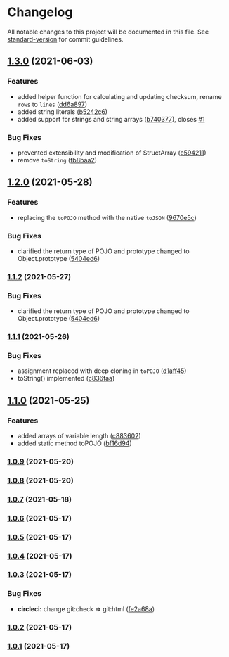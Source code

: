 # Changelog

All notable changes to this project will be documented in this file. See [standard-version](https://github.com/conventional-changelog/standard-version) for commit guidelines.

## [1.3.0](https://github.com/sarakusha/typed-struct/compare/v1.2.0...v1.3.0) (2021-06-03)


### Features

* added helper function for calculating and updating checksum, rename `rows` to `lines` ([dd6a897](https://github.com/sarakusha/typed-struct/commit/dd6a8978ada4916900ce0cf7fffcda6e1ca3134c))
* added string literals ([b5242c6](https://github.com/sarakusha/typed-struct/commit/b5242c6238c31e4b6195b3aed42b16ca14a42741))
* added support for strings and string arrays ([b740377](https://github.com/sarakusha/typed-struct/commit/b7403774e632828f802b529320618e177f7a2030)), closes [#1](https://github.com/sarakusha/typed-struct/issues/1)


### Bug Fixes

* prevented extensibility and modification of StructArray ([e594211](https://github.com/sarakusha/typed-struct/commit/e594211b8f1d1735228b36fb45d154589a3903e6))
* remove `toString` ([fb8baa2](https://github.com/sarakusha/typed-struct/commit/fb8baa220b969ded0010d0718971fdfdaf0ec310))

## [1.2.0](https://github.com/sarakusha/typed-struct/compare/v1.1.1...v1.2.0) (2021-05-28)


### Features

* replacing the `toPOJO` method with the native `toJSON` ([9670e5c](https://github.com/sarakusha/typed-struct/commit/9670e5cb2909ae6837bf49fbd82cf7aa403f7da6))


### Bug Fixes

* clarified the return type of POJO and prototype changed to Object.prototype ([5404ed6](https://github.com/sarakusha/typed-struct/commit/5404ed66a8c215966800a8d9308edb244644fc63))

### [1.1.2](https://github.com/sarakusha/typed-struct/compare/v1.1.1...v1.1.2) (2021-05-27)


### Bug Fixes

* clarified the return type of POJO and prototype changed to Object.prototype ([5404ed6](https://github.com/sarakusha/typed-struct/commit/5404ed66a8c215966800a8d9308edb244644fc63))

### [1.1.1](https://github.com/sarakusha/typed-struct/compare/v1.1.0...v1.1.1) (2021-05-26)


### Bug Fixes

* assignment replaced with deep cloning in `toPOJO` ([d1aff45](https://github.com/sarakusha/typed-struct/commit/d1aff45b8f13e4696c8ba56b1ab3365e63c8dcbc))
* toString() implemented ([c836faa](https://github.com/sarakusha/typed-struct/commit/c836faabe0b3f6e6c3a600abac51fe2ff00c87ba))

## [1.1.0](https://github.com/sarakusha/typed-struct/compare/v1.0.9...v1.1.0) (2021-05-25)


### Features

* added arrays of variable length ([c883602](https://github.com/sarakusha/typed-struct/commit/c8836020d85b46f3e9d9acc323c3785beb9b7dda))
* added static method toPOJO ([bf16d94](https://github.com/sarakusha/typed-struct/commit/bf16d948117faaae1bdd2de25781cf1fe2107752))

### [1.0.9](https://github.com/sarakusha/typed-struct/compare/v1.0.8...v1.0.9) (2021-05-20)

### [1.0.8](https://github.com/sarakusha/typed-struct/compare/v1.0.7...v1.0.8) (2021-05-20)

### [1.0.7](https://github.com/sarakusha/typed-struct/compare/v1.0.6...v1.0.7) (2021-05-18)

### [1.0.6](https://github.com/sarakusha/typed-struct/compare/v1.0.5...v1.0.6) (2021-05-17)

### [1.0.5](https://github.com/sarakusha/typed-struct/compare/v1.0.4...v1.0.5) (2021-05-17)

### [1.0.4](https://github.com/sarakusha/typed-struct/compare/v1.0.3...v1.0.4) (2021-05-17)

### [1.0.3](https://github.com/sarakusha/typed-struct/compare/v1.0.2...v1.0.3) (2021-05-17)


### Bug Fixes

* **circleci:** change git:check => git:html ([fe2a68a](https://github.com/sarakusha/typed-struct/commit/fe2a68a152f18a61b5aa3017024ff96e4dc4ab98))

### [1.0.2](https://github.com/sarakusha/typed-struct/compare/v1.0.0...v1.0.2) (2021-05-17)

### [1.0.1](https://github.com/sarakusha/typed-struct/compare/v1.0.0...v1.0.1) (2021-05-17)
